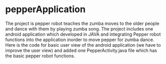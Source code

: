 # pepperApplication
The project is pepper robot teaches the zumba moves to the older people and dance with them by playing zumba song. The project includes one android application which developed in JAVA and integrating Pepper robot functions into the application inorder to move pepper for zumba dance. Here is the code for basic user view of the android application (we have to improve the user view) and added one PepperActivity.java file which has the basic pepper robot functions.

